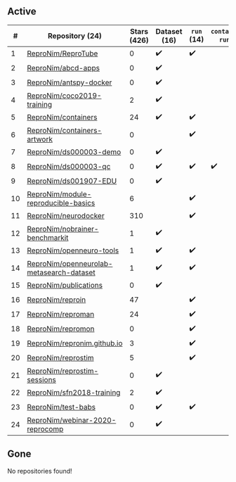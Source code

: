 ## Active
| # | Repository (24) | Stars (426) | Dataset (16) | `run` (14) | `containers-run` (1) |
| --- | --- | --- | --- | --- | --- |
| 1 | [ReproNim/ReproTube](https://github.com/ReproNim/ReproTube) | 0 | :heavy_check_mark: | :heavy_check_mark: |  |
| 2 | [ReproNim/abcd-apps](https://github.com/ReproNim/abcd-apps) | 0 | :heavy_check_mark: |  |  |
| 3 | [ReproNim/antspy-docker](https://github.com/ReproNim/antspy-docker) | 0 | :heavy_check_mark: |  |  |
| 4 | [ReproNim/coco2019-training](https://github.com/ReproNim/coco2019-training) | 2 | :heavy_check_mark: |  |  |
| 5 | [ReproNim/containers](https://github.com/ReproNim/containers) | 24 | :heavy_check_mark: | :heavy_check_mark: |  |
| 6 | [ReproNim/containers-artwork](https://github.com/ReproNim/containers-artwork) | 0 |  | :heavy_check_mark: |  |
| 7 | [ReproNim/ds000003-demo](https://github.com/ReproNim/ds000003-demo) | 0 | :heavy_check_mark: |  |  |
| 8 | [ReproNim/ds000003-qc](https://github.com/ReproNim/ds000003-qc) | 0 | :heavy_check_mark: | :heavy_check_mark: | :heavy_check_mark: |
| 9 | [ReproNim/ds001907-EDU](https://github.com/ReproNim/ds001907-EDU) | 0 | :heavy_check_mark: |  |  |
| 10 | [ReproNim/module-reproducible-basics](https://github.com/ReproNim/module-reproducible-basics) | 6 |  | :heavy_check_mark: |  |
| 11 | [ReproNim/neurodocker](https://github.com/ReproNim/neurodocker) | 310 |  | :heavy_check_mark: |  |
| 12 | [ReproNim/nobrainer-benchmarkit](https://github.com/ReproNim/nobrainer-benchmarkit) | 1 | :heavy_check_mark: |  |  |
| 13 | [ReproNim/openneuro-tools](https://github.com/ReproNim/openneuro-tools) | 1 | :heavy_check_mark: | :heavy_check_mark: |  |
| 14 | [ReproNim/openneurolab-metasearch-dataset](https://github.com/ReproNim/openneurolab-metasearch-dataset) | 1 | :heavy_check_mark: | :heavy_check_mark: |  |
| 15 | [ReproNim/publications](https://github.com/ReproNim/publications) | 0 | :heavy_check_mark: |  |  |
| 16 | [ReproNim/reproin](https://github.com/ReproNim/reproin) | 47 |  | :heavy_check_mark: |  |
| 17 | [ReproNim/reproman](https://github.com/ReproNim/reproman) | 24 |  | :heavy_check_mark: |  |
| 18 | [ReproNim/repromon](https://github.com/ReproNim/repromon) | 0 |  | :heavy_check_mark: |  |
| 19 | [ReproNim/repronim.github.io](https://github.com/ReproNim/repronim.github.io) | 3 |  | :heavy_check_mark: |  |
| 20 | [ReproNim/reprostim](https://github.com/ReproNim/reprostim) | 5 |  | :heavy_check_mark: |  |
| 21 | [ReproNim/reprostim-sessions](https://github.com/ReproNim/reprostim-sessions) | 0 | :heavy_check_mark: |  |  |
| 22 | [ReproNim/sfn2018-training](https://github.com/ReproNim/sfn2018-training) | 2 | :heavy_check_mark: |  |  |
| 23 | [ReproNim/test-babs](https://github.com/ReproNim/test-babs) | 0 | :heavy_check_mark: | :heavy_check_mark: |  |
| 24 | [ReproNim/webinar-2020-reprocomp](https://github.com/ReproNim/webinar-2020-reprocomp) | 0 | :heavy_check_mark: |  |  |

## Gone
No repositories found!
